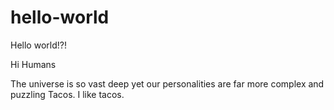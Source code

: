 # hello-world
Hello world!?!

Hi Humans

The universe is so vast deep yet our personalities are far more complex and puzzling
Tacos. I like tacos.
